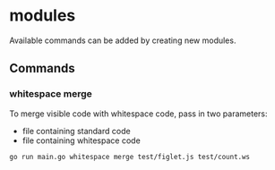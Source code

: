 # modules

Available commands can be added by creating new modules.

## Commands

### whitespace merge

To merge visible code with whitespace code, pass in two parameters:

- file containing standard code
- file containing whitespace code

`go run main.go whitespace merge test/figlet.js test/count.ws`
